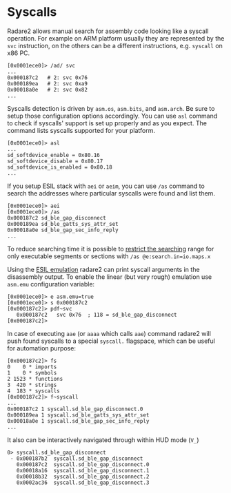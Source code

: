 # Syscalls

Radare2 allows manual search for assembly code looking like a syscall operation.
For example on ARM platform usually they are represented by the `svc` instruction,
on the others can be a different instructions, e.g. `syscall` on x86 PC.
```
[0x0001ece0]> /ad/ svc
...
0x000187c2   # 2: svc 0x76
0x000189ea   # 2: svc 0xa9
0x00018a0e   # 2: svc 0x82
...
```
Syscalls detection is driven by `asm.os`, `asm.bits`, and `asm.arch`. Be sure
to setup those configuration options accordingly. You can use `asl` command
to check if syscalls' support is set up properly and as you expect.
The command lists syscalls supported for your platform.
```
[0x0001ece0]> asl
...
sd_softdevice_enable = 0x80.16
sd_softdevice_disable = 0x80.17
sd_softdevice_is_enabled = 0x80.18
...
```

If you setup ESIL stack with `aei` or `aeim`, you can use `/as` command to search
the addresses where particular syscalls were found and list them.
```
[0x0001ece0]> aei
[0x0001ece0]> /as
0x000187c2 sd_ble_gap_disconnect
0x000189ea sd_ble_gatts_sys_attr_set
0x00018a0e sd_ble_gap_sec_info_reply
...
```
To reduce searching time it is possible to [restrict the
searching](../search_bytes/configurating_the_search.md) range for
only executable segments or sections with `/as @e:search.in=io.maps.x`

Using the [ESIL emulation](emulation.md) radare2 can print syscall arguments
in the disassembly output. To enable the linear (but very rough) emulation use
`asm.emu` configuration variable:
```
[0x0001ece0]> e asm.emu=true
[0x0001ece0]> s 0x000187c2
[0x000187c2]> pdf~svc
   0x000187c2   svc 0x76  ; 118 = sd_ble_gap_disconnect
[0x000187c2]>
```

In case of executing `aae` (or `aaaa` which calls `aae`) command
radare2 will push found syscalls to a special `syscall.` flagspace,
which can be useful for automation purpose:
```
[0x000187c2]> fs
0    0 * imports
1    0 * symbols
2 1523 * functions
3  420 * strings
4  183 * syscalls
[0x000187c2]> f~syscall
...
0x000187c2 1 syscall.sd_ble_gap_disconnect.0
0x000189ea 1 syscall.sd_ble_gatts_sys_attr_set
0x00018a0e 1 syscall.sd_ble_gap_sec_info_reply
...
```

It also can be interactively navigated through within HUD mode (`V_`)
```
0> syscall.sd_ble_gap_disconnect
 - 0x000187b2  syscall.sd_ble_gap_disconnect
   0x000187c2  syscall.sd_ble_gap_disconnect.0
   0x00018a16  syscall.sd_ble_gap_disconnect.1
   0x00018b32  syscall.sd_ble_gap_disconnect.2
   0x0002ac36  syscall.sd_ble_gap_disconnect.3
```
